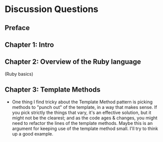 # Discussion Questions

## Preface

## Chapter 1: Intro

## Chapter 2: Overview of the Ruby language

(Ruby basics)

## Chapter 3: Template Methods

* One thing I find tricky about the Template Method pattern is picking
  methods to "punch out" of the template, in a way that makes
  sense. If you pick strictly the things that vary, it's an effective
  solution, but it might not be the clearest; and as the code ages &
  changes, you might need to refactor the lines of the template
  methods. Maybe this is an argument for keeping use of the template
  method small. I'll try to think up a good example.

